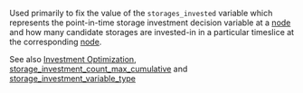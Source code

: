 Used primarily to fix the value of the `storages_invested` variable which represents the point-in-time storage investment decision variable at a [node](@ref) and how many candidate storages are invested-in in a particular timeslice at the corresponding [node](@ref).

See also [Investment Optimization](@ref), [storage\_investment\_count\_max\_cumulative](@ref) and [storage\_investment\_variable\_type](@ref)
